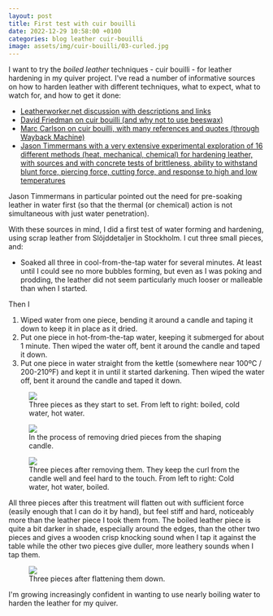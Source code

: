 ```yaml
---
layout: post
title: First test with cuir bouilli
date: 2022-12-29 10:58:00 +0100
categories: blog leather cuir-bouilli
image: assets/img/cuir-bouilli/03-curled.jpg
---
```


I want to try the _boiled leather_ techniques - cuir bouilli - for leather hardening in my quiver project. I've read a number of informative sources on how to harden leather with different techniques, what to expect, what to watch for, and how to get it done:

* [Leatherworker.net discussion with descriptions and links](https://leatherworker.net/forum/topic/9099-cuir-bouilli-how-to/)
* [David Friedman on cuir bouilli (and why not to use beeswax)](http://www.daviddfriedman.com/Medieval/Articles/Perfect_Armor_Improved.htm)
* [Marc Carlson on cuir bouilli, with many references and quotes (through Wayback Machine)](https://web.archive.org/web/20210531030428/http://www.personal.utulsa.edu/~marc-carlson/leather/hl.html)
* [Jason Timmermans with a very extensive experimental exploration of 16 different methods (heat, mechanical, chemical) for hardening leather, with sources and with concrete tests of brittleness, ability to withstand blunt force, piercing force, cutting force, and response to high and low temperatures](https://medium.com/@jasontimmermans/a-comparative-study-of-leather-hardening-techniques-16-methods-tested-and-novel-approaches-8574e571f619)

Jason Timmermans in particular pointed out the need for pre-soaking leather in water first (so that the thermal (or chemical) action is not simultaneous with just water penetration).

With these sources in mind, I did a first test of water forming and hardening, using scrap leather from Slöjddetaljer in Stockholm. I cut three small pieces, and:

* Soaked all three in cool-from-the-tap water for several minutes. At least until I could see no more bubbles forming, but even as I was poking and prodding, the leather did not seem particularly much looser or malleable than when I started.

Then I

1. Wiped water from one piece, bending it around a candle and taping it down to keep it in place as it dried.
2. Put one piece in hot-from-the-tap water, keeping it submerged for about 1 minute. Then wiped the water off, bent it around the candle and taped it down.
3. Put one piece in water straight from the kettle (somewhere near 100ºC / 200-210ºF) and kept it in until it started darkening. Then wiped the water off, bent it around the candle and taped it down.

<figure class="figure">
<img src="{{ '/assets/img/cuir-bouilli/01-wrapped.jpg' | absolute_url }}" class="figure-img img-fluid rounded" />
<figcaption class="figure-caption">
Three pieces as they start to set. From left to right: boiled, cold water, hot water.
</figcaption>
</figure>

<figure class="figure">
<img src="{{ '/assets/img/cuir-bouilli/02-opening.jpg' | absolute_url }}" class="figure-img img-fluid rounded" />
<figcaption class="figure-caption">
In the process of removing dried pieces from the shaping candle.
</figcaption>
</figure>

<figure class="figure">
<img src="{{ '/assets/img/cuir-bouilli/03-curled.jpg' | absolute_url }}" class="figure-img img-fluid rounded" />
<figcaption class="figure-caption">
Three pieces after removing them. They keep the curl from the candle well and feel hard to the touch.
From left to right: Cold water, hot water, boiled.
</figcaption>
</figure>

All three pieces after this treatment will flatten out with sufficient force (easily enough that I can do it by hand), but feel stiff and hard, noticeably more than the leather piece I took them from. The boiled leather piece is quite a bit darker in shade, especially around the edges, than the other two pieces and gives a wooden crisp knocking sound when I tap it against the table while the other two pieces give duller, more leathery sounds when I tap them.

<figure class="figure">
<img src="{{ '/assets/img/cuir-bouilli/04-flattened.jpg' | absolute_url }}" class="figure-img img-fluid rounded" />
<figcaption class="figure-caption">
Three pieces after flattening them down.
</figcaption>
</figure>

I'm growing increasingly confident in wanting to use nearly boiling water to harden the leather for my quiver.
